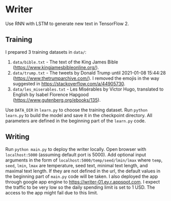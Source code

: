 # Writer

Use RNN with LSTM to generate new text in TensorFlow 2.

## Training

I prepared 3 training datasets in `data/`:

1. `data/bible.txt` - The text of the King James Bible (https://www.kingjamesbibleonline.org/).
2. `data/trump.txt` - The tweets by Donald Trump until 2021-01-08 15:44:28 (https://www.thetrumparchive.com/). I removed the emojis in the way suggested in https://stackoverflow.com/a/44905730.
3. `data/les_miserables.txt` - Les Misérables by Victor Hugo, translated to English by Isabel Florence Hapgood (https://www.gutenberg.org/ebooks/135).

Use `DATA_DIR` in `learn.py` to choose the training dataset. Run `python learn.py` to build the model and save it in the checkpoint directory. All parameters are defined in the beginning part of the `learn.py` code.

## Writing

Run `python main.py` to deploy the writer locally. Open browser with `localhost:5000` (assuming default port is 5000). Add optional input arguments in the form of `localhost:5000/temp/seed/lmin/lmax` where `temp`, `seed`, `lmin`, `lmax` are temperature, seed text, minimal text length, and maximal text length. If they are not defined in the url, the default values in the beginning part of `main.py` code will be taken. I also deployed the app through google app engine to https://writer-01.ey.r.appspot.com. I expect the traffic to be very low so the daily spending limit is set to 1 USD. The access to the app might fail due to this limit.
